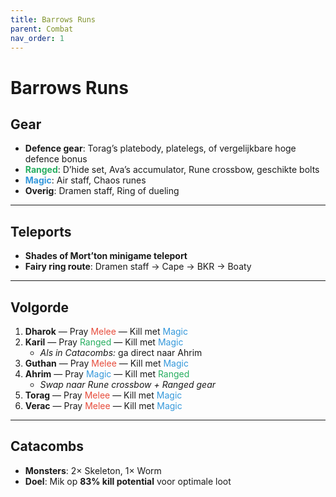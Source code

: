 ```yaml
---
title: Barrows Runs
parent: Combat
nav_order: 1
---
```


# Barrows Runs

## Gear

- **Defence gear**: Torag’s platebody, platelegs, of vergelijkbare hoge defence bonus  
- **<span style="color:#27AE60">Ranged</span>**: D’hide set, Ava’s accumulator, Rune crossbow, geschikte bolts  
- **<span style="color:#3498DB">Magic</span>**: Air staff, Chaos runes  
- **Overig**: Dramen staff, Ring of dueling

---

## Teleports

- **Shades of Mort’ton minigame teleport**  
- **Fairy ring route**: Dramen staff → Cape → BKR → Boaty

---

## Volgorde

1. **Dharok** — Pray <span style="color:#E74C3C">Melee</span> — Kill met <span style="color:#3498DB">Magic</span>  
2. **Karil** — Pray <span style="color:#27AE60">Ranged</span> — Kill met <span style="color:#3498DB">Magic</span>  
   - *Als in Catacombs:* ga direct naar Ahrim  
3. **Guthan** — Pray <span style="color:#E74C3C">Melee</span> — Kill met <span style="color:#3498DB">Magic</span>  
4. **Ahrim** — Pray <span style="color:#3498DB">Magic</span> — Kill met <span style="color:#27AE60">Ranged</span>  
   - *Swap naar Rune crossbow + Ranged gear*  
5. **Torag** — Pray <span style="color:#E74C3C">Melee</span> — Kill met <span style="color:#3498DB">Magic</span>  
6. **Verac** — Pray <span style="color:#E74C3C">Melee</span> — Kill met <span style="color:#3498DB">Magic</span>

---

## Catacombs

- **Monsters**: 2× Skeleton, 1× Worm  
- **Doel**: Mik op **83% kill potential** voor optimale loot

